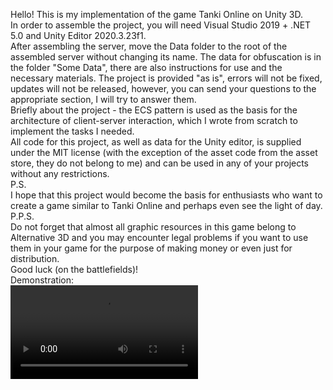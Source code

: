 Hello! This is my implementation of the game Tanki Online on Unity 3D. <br />
In order to assemble the project, you will need Visual Studio 2019 + .NET 5.0 and Unity Editor 2020.3.23f1. <br />
After assembling the server, move the Data folder to the root of the assembled server without changing its name. The data for obfuscation is in the folder "Some Data", there are also instructions for use and the necessary materials. The project is provided "as is", errors will not be fixed, updates will not be released, however, you can send your questions to the appropriate section, I will try to answer them. <br />
Briefly about the project - the ECS pattern is used as the basis for the architecture of client-server interaction, which I wrote from scratch to implement the tasks I needed. <br />
All code for this project, as well as data for the Unity editor, is supplied under the MIT license (with the exception of the asset code from the asset store, they do not belong to me) and can be used in any of your projects without any restrictions. <br />
P.S. <br />
I hope that this project would become the basis for enthusiasts who want to create a game similar to Tanki Online and perhaps even see the light of day. <br />
P.P.S. <br />
Do not forget that almost all graphic resources in this game belong to Alternative 3D and you may encounter legal problems if you want to use them in your game for the purpose of making money or even just for distribution. <br />
Good luck (on the battlefields)! <br />
Demonstration: <br />
![](preview_part1.mp4)
